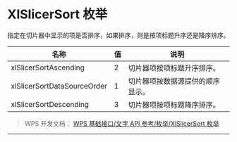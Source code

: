 # XlSlicerSort 枚举

指定在切片器中显示的项是否排序，如果排序，则是按项标题升序还是降序排序。

| 名称                        | 值  | 说明                             |
|-----------------------------|-----|----------------------------------|
| xlSlicerSortAscending       | 2   | 切片器项按项标题升序排序。       |
| xlSlicerSortDataSourceOrder | 1   | 切片器项按数据源提供的顺序显示。 |
| xlSlicerSortDescending      | 3   | 切片器项按项标题降序排序。       |

> WPS 开发文档： [WPS 基础接口/文字 API 参考/枚举/XlSlicerSort 枚举](https://qn.cache.wpscdn.cn/encs/doc/office_v19/topics/WPS%20%E5%9F%BA%E7%A1%80%E6%8E%A5%E5%8F%A3/%E6%96%87%E5%AD%97%20API%20%E5%8F%82%E8%80%83/%E6%9E%9A%E4%B8%BE/XlSlicerSort%20%E6%9E%9A%E4%B8%BE.html)

------------------------------------------------------------------------
